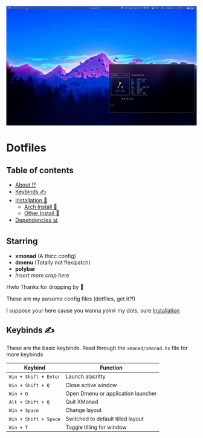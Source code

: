 <img src='/screenshots/Screenshot.png'>

# Dotfiles

##  Table of contents
- [About ⁉️](#about)
- [Keybinds ✍️](#keybinds)
- [Installation 🤵‍](#inst)
  - [Arch Install 🌇](#arch)
  - [Other Install 🚂](#other)
- [Dependencies 📊](#deps)


<a id="about"></a>
## Starring 
- **xmonad** (A thicc config) 
- **dmenu**  (Totally not flexipatch)
- **polybar** 
- *Insert more crap here*

Hwlo Thanks for dropping by :wave: 

These are my awsome config files (dotfiles, get it?!) 

I suppose your here cause you wanna *yoink* my dots, sure [Installation](#inst) 
<a id="keybinds"></a>

## Keybinds ✍️

These are the basic keybinds. Read through the `xmonad/xmonad.hs` file for more keybinds

<a id="keybinds">

|             Keybind        |           Function
| -------------------------- | --------------------------- 
| `Win + Shift + Enter`      | Launch alacritty 
| `Win + Shift + Q`          | Close active window
| `Win + O`                  | Open Dmenu or application launcher
| `Alt + Shift + Q`          | Quit XMonad
| `Win + Space`              | Change layout
| `Win + Shift + Space`      | Switched to default tilled layout
| `Win + T`                  | Toggle tilling for window
